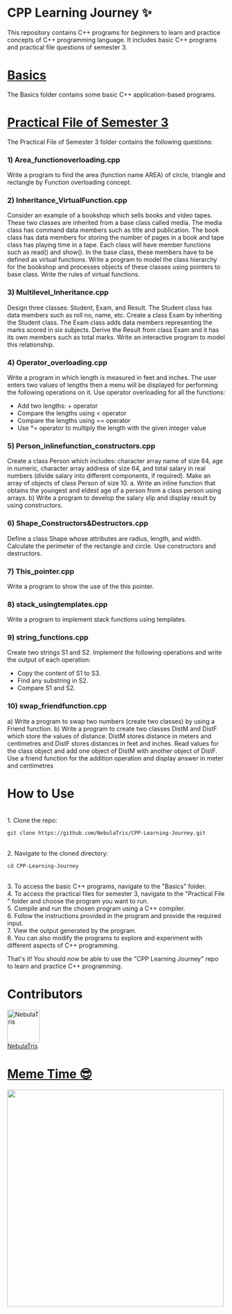 # CPP Learning Journey :sparkles:
This repository contains C++ programs for beginners to learn and practice concepts of C++ programming language. It includes basic C++ programs and practical file questions of semester 3.

# <a href="https://github.com/NebulaTris/CPP-Learning-Journey/tree/main/Basics"> Basics </a>
The Basics folder contains some basic C++ application-based programs.

# <a href="https://github.com/NebulaTris/CPP-Learning-Journey/tree/main/Practical%20File"> Practical File of Semester 3 </a>
The Practical File of Semester 3 folder contains the following questions:

### 1) Area_functionoverloading.cpp
Write a program to find the area (function name AREA) of circle, triangle and rectangle by Function overloading concept.

### 2) Inheritance_VirtualFunction.cpp
Consider an example of a bookshop which sells books and video tapes. These two classes are inherited from a base class called media. The media class has command data members such as title and publication. The book class has data members for storing the number of pages in a book and tape class has playing time in a tape. Each class will have member functions such as read() and show(). In the base class, these members have to be defined as virtual functions. Write a program to model the class hierarchy for the bookshop and processes objects of these classes using pointers to base class. Write the rules of virtual functions.

### 3) Multilevel_Inheritance.cpp
Design three classes: Student, Exam, and Result. The Student class has data members such as roll no, name, etc. Create a class Exam by inheriting the Student class. The Exam class adds data members representing the marks scored in six subjects. Derive the Result from class Exam and it has its own members such as total marks. Write an interactive program to model this relationship.

### 4) Operator_overloading.cpp
Write a program in which length is measured in feet and inches. The user enters two values of lengths then a menu will be displayed for performing the following operations on it. Use operator overloading for all the functions:
- Add two lengths: + operator
- Compare the lengths using < operator
- Compare the lengths using == operator
- Use *= operator to multiply the length with the given integer value

### 5) Person_inlinefunction_constructors.cpp
Create a class Person which includes: character array name of size 64, age in numeric, character array address of size 64, and total salary in real numbers (divide salary into different components, if required). Make an array of objects of class Person of size 10.
a. Write an inline function that obtains the youngest and eldest age of a person from a class person using arrays.
b) Write a program to develop the salary slip and display result by using constructors.

### 6) Shape_Constructors&Destructors.cpp
Define a class Shape whose attributes are radius, length, and width. Calculate the perimeter of the rectangle and circle. Use constructors and destructors.

### 7) This_pointer.cpp
Write a program to show the use of the this pointer.

### 8) stack_usingtemplates.cpp
Write a program to implement stack functions using templates.

### 9) string_functions.cpp
Create two strings S1 and S2. Implement the following operations and write the output of each operation:
- Copy the content of S1 to S3.
- Find any substring in S2.
- Compare S1 and S2.

### 10) swap_friendfunction.cpp
a) Write a program to swap two numbers (create two classes) by using a Friend function.
b) Write a program to create two classes DistM and DistF which store the values of distance. DistM stores distance in meters and centimetres and DistF stores distances in feet and inches. Read values for the class object and add one object of DistM with another object of DistF. 
Use a friend function for the addition operation and display answer in meter and centimetres

# How to Use
<br> 1. Clone the repo:
```
git clone https://github.com/NebulaTris/CPP-Learning-Journey.git
```
<br> 2. Navigate to the cloned directory:
```
cd CPP-Learning-Journey
```
<br> 3. To access the basic C++ programs, navigate to the "Basics" folder.
<br> 4. To access the practical files for semester 3, navigate to the "Practical File " folder and choose the program you want to run.
<br> 5. Compile and run the chosen program using a C++ compiler.
<br> 6. Follow the instructions provided in the program and provide the required input.
<br> 7. View the output generated by the program.
<br> 8. You can also modify the programs to explore and experiment with different aspects of C++ programming.

That's it! You should now be able to use the "CPP Learning Journey" repo to learn and practice C++ programming.

# Contributors
<a href="https://github.com/NebulaTris"><img src="https://avatars.githubusercontent.com/u/94922914?v=4" width="75px;" alt="NebulaTris"/>
<br> NebulaTris

# Meme Time :sunglasses:
<img src="https://user-images.githubusercontent.com/94922914/206362627-af16e907-5242-45bd-93c5-b216006ccbe9.jpeg" width="500"/>
